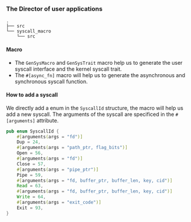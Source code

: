 
### The Director of user applications

```
.
├── src
└── syscall_macro
    └── src
```

#### Macro

- The `GenSysMacro` and `GenSysTrait` macro help us to generate the user syscall interface and the kernel syscall trait.
- The `#[async_fn]` macro will help us to generate the asynchronous and synchronous syscall function.


#### How to add a syscall

We directly add a enum in the  `SyscallId` structure, the macro will help us add a new syscall. The arguments of the syscall are specificed in the `#[arguments]` attribute.

```rust
pub enum SyscallId {
    #[arguments(args = "fd")]
    Dup = 24,
    #[arguments(args = "path_ptr, flag_bits")]
    Open = 56,
    #[arguments(args = "fd")]
    Close = 57,
    #[arguments(args = "pipe_ptr")]
    Pipe = 59,
    #[arguments(args = "fd, buffer_ptr, buffer_len, key, cid")]
    Read = 63,
    #[arguments(args = "fd, buffer_ptr, buffer_len, key, cid")]
    Write = 64,
    #[arguments(args = "exit_code")]
    Exit = 93,
}
```
